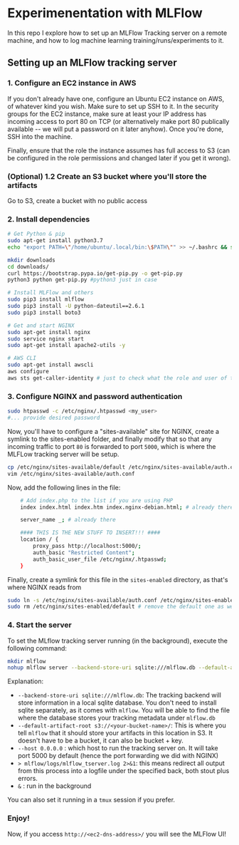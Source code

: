 # Experimenentation with MLFlow

In this repo I explore how to set up an MLFlow Tracking server on a remote machine, and how to log machine learning training/runs/experiments to it. 

## Setting up an MLFlow tracking server

### 1. Configure an EC2 instance in AWS
If you don't already have one, configure an Ubuntu EC2 instance on AWS, of whatever kind you wish. Make sure to set up SSH to it. In the security groups for the EC2 instance, make sure at least your IP address has incoming access to port 80 on TCP (or alternatively make port 80 publically available -- we will put a password on it later anyhow). Once you're done, SSH into the machine. 

Finally, ensure that the role the instance assumes has full access to S3 (can be configured in the role permissions and changed later if you get it wrong).

### (Optional) 1.2 Create an S3 bucket where you'll store the artifacts
Go to S3, create a bucket with no public access

### 2. Install dependencies

```bash
# Get Python & pip
sudo apt-get install python3.7
echo "export PATH=\"/home/ubuntu/.local/bin:\$PATH\"" >> ~/.bashrc && source ~/.bashrc

mkdir downloads
cd downloads/
curl https://bootstrap.pypa.io/get-pip.py -o get-pip.py
python3 python get-pip.py #python3 just in case 

# Install MLFlow and others
sudo pip3 install mlflow
sudo pip3 install -U python-dateutil==2.6.1
sudo pip3 install boto3

# Get and start NGINX
sudo apt-get install nginx
sudo service nginx start
sudo apt-get install apache2-utils -y

# AWS CLI
sudo apt-get install awscli
aws configure
aws sts get-caller-identity # just to check what the role and user of the machine are
```

### 3. Configure NGINX and password authentication

```bash
sudo htpasswd -c /etc/nginx/.htpasswd <my_user>
#... provide desired password
```

Now, you'll have to configure a "sites-available" site for NGINX, create a symlink to the sites-enabled folder, and finally modify that so that any incoming traffic to port `80` is forwarded to port `5000`, which is where the MLFLow tracking server will be setup. 


```bash
cp /etc/nginx/sites-available/default /etc/nginx/sites-available/auth.conf # make a copy to edit
vim /etc/nginx/sites-available/auth.conf
```

Now, add the following lines in the file: 

```bash
    # Add index.php to the list if you are using PHP
    index index.html index.htm index.nginx-debian.html; # already there

    server_name _; # already there

    #### THIS IS THE NEW STUFF TO INSERT!!! ####
    location / { 
        proxy_pass http://localhost:5000/;
        auth_basic "Restricted Content";
        auth_basic_user_file /etc/nginx/.htpasswd;
    }
```

Finally, create a symlink for this file in the `sites-enabled` directory, as that's where NGINX reads from

```bash
sudo ln -s /etc/nginx/sites-available/auth.conf /etc/nginx/sites-enabled/auth.conf
sudo rm /etc/nginx/sites-enabled/default # remove the default one as we don't need it anymore
```

### 4. Start the server
To set the MLflow tracking server running (in the background), execute the following command: 

```bash
mkdir mlflow
nohup mlflow server --backend-store-uri sqlite:///mlflow.db --default-artifact-root s3://<your-bucket-name>/ --host 0.0.0.0 > mlflow/logs/mlflow_tserver.log 2>&1 &
```

Explanation: 
- `--backend-store-uri sqlite:///mlflow.db`: The tracking backend will store information in a local sqlite database. You don't need to install sqlite separately, as it comes with `mlflow`. You will be able to find the file where the database stores your tracking metadata under `mlflow.db`
- `--default-artifact-root s3://<your-bucket-name>/`: This is where you tell `mlflow` that it should store your artifacts in this location in S3. It doesn't have to be a bucket, it can also be bucket + key. 
- `--host 0.0.0.0` : which host to run the tracking server on. It will take port 5000 by default (hence the port forwarding we did with NGINX)
- `> mlflow/logs/mlflow_tserver.log 2>&1`: this means redirect all output from this process into a logfile under the specified back, both stout plus errors. 
- `&` : run in the background 

You can also set it running in a `tmux` session if you prefer. 

### Enjoy!
Now, if you access `http://<ec2-dns-address>/` you will see the MLFlow UI! 

